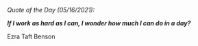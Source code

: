 *Quote of the Day (05/16/2021):*

_**If I work as hard as I can, I wonder how much I can do in a day?**_

Ezra Taft Benson